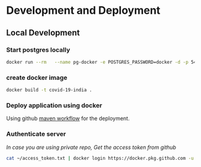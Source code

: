 # Development and Deployment

## Local Development 

### Start postgres locally
```bash
docker run --rm   --name pg-docker -e POSTGRES_PASSWORD=docker -d -p 5432:5432 -v $HOME/docker/volumes/postgres:/var/lib/postgresql/data  postgres:11.8
```

### create docker image 
```bash
docker build -t covid-19-india .
```

### Deploy application using docker
Using github [maven workflow](.github/workflows/maven.yml) for the deployment.

### Authenticate server 
*In case you are using private repo, Get the access token from github*
```bash
cat ~/access_token.txt | docker login https://docker.pkg.github.com -u USERNAME --password-stdin # To access private github registry
```